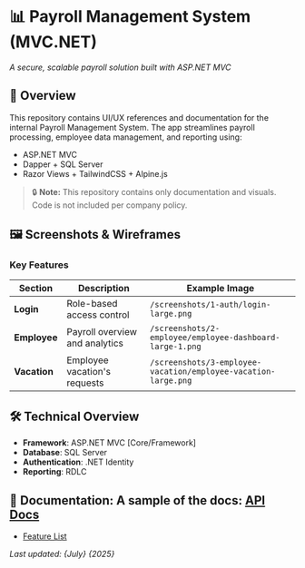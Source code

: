 # 📊 Payroll Management System (MVC.NET)

*A secure, scalable payroll solution built with ASP.NET MVC*

## 📌 Overview
This repository contains UI/UX references and documentation for the internal Payroll Management System. The app streamlines payroll processing, employee data management, and reporting using:
- ASP.NET MVC
- Dapper + SQL Server
- Razor Views + TailwindCSS + Alpine.js

> 🔒 **Note:** This repository contains only documentation and visuals. Code is not included per company policy.

## 🖼️ Screenshots & Wireframes


### Key Features
| Section          | Description                          | Example Image              |
|------------------|--------------------------------------|----------------------------|
| **Login**        | Role-based access control            | `/screenshots/1-auth/login-large.png` |
| **Employee**     | Payroll overview and analytics       | `/screenshots/2-employee/employee-dashboard-large-1.png` |
| **Vacation**     | Employee vacation's requests         | `/screenshots/3-employee-vacation/employee-vacation-large.png` |

## 🛠️ Technical Overview
- **Framework**: ASP.NET MVC [Core/Framework]
- **Database**: SQL Server
- **Authentication**: .NET Identity
- **Reporting**: RDLC

## 📄 Documentation: A sample of the docs: [API Docs](https://github.com/hamdyyemad/api-docs-site "Visit API Documentation")
- [Feature List](/docs/features.md)

*Last updated: {July} {2025}*



